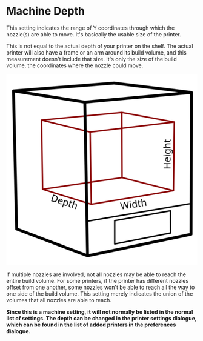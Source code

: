 Machine Depth
====
This setting indicates the range of Y coordinates through which the nozzle(s) are able to move. It's basically the usable size of the printer.

This is not equal to the actual depth of your printer on the shelf. The actual printer will also have a frame or an arm around its build volume, and this measurement doesn't include that size. It's only the size of the build volume, the coordinates where the nozzle could move.

![The build volume dimensions](images/build_volume_dimensions.svg)

If multiple nozzles are involved, not all nozzles may be able to reach the entire build volume. For some printers, if the printer has different nozzles offset from one another, some nozzles won't be able to reach all the way to one side of the build volume. This setting merely indicates the union of the volumes that all nozzles are able to reach.

**Since this is a machine setting, it will not normally be listed in the normal list of settings. The depth can be changed in the printer settings dialogue, which can be found in the list of added printers in the preferences dialogue.**